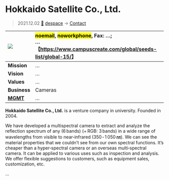 # Hokkaido Satellite Co., Ltd.
> 2021.12.02 [🚀](../../../index/index.md) [despace](../index.md) → [Contact](../contact.md)

|[![](../f/contact//_logo1_thumb.webp)](../f/contact//_logo1.webp)|<mark>noemail</mark>, <mark>noworkphone</mark>, Fax: …;<br> *…*<br> 【<https://www.campuscreate.com/global/seeds-list/global-15/>】|
|:-|:-|
|**Mission**|…|
|**Vision**|…|
|**Values**|…|
|**Business**|Cameras|
|**[MGMT](../mgmt.md)**|…|

**Hokkaido Satellite Co., Ltd.** is a venture company in university. Founded in 2004.

We have developed a multispectral camera to extract and analyze the reflection spectrum of any (6 bands) (+ RGB: 3 bands) in a wide range of wavelengths from visible to near‑infrared (350 ‑ 1 050 ㎚). We can see the material properties that we couldn’t see from our own spectral functions. It’s cheaper than a hyper‑spectral camera or an overseas multi‑spectral camera. It can be applied to various uses such as inspection and analysis. We offer flexible suggestions to customers, such as equipment sales, customization, etc.

<p style="page-break-after:always"> </p>

…
